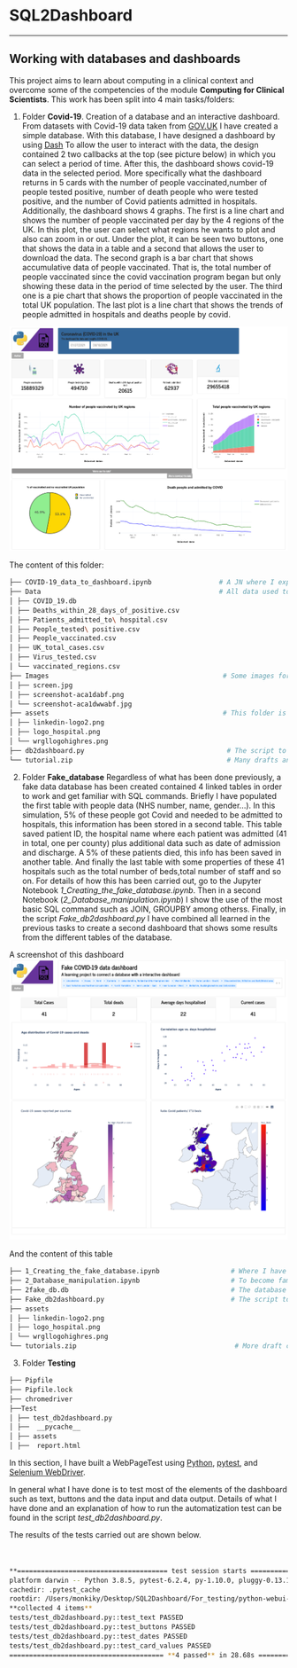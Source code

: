 
# SQL2Dashboard
****

## Working with databases and dashboards
This project aims to learn about computing in a clinical context and overcome some of the competencies of the module **Computing for Clinical Scientists**.
This work has been split into 4 main tasks/folders:

1. Folder **Covid-19**. Creation of a database and an interactive dashboard.
From datasets with Covid-19 data taken from [GOV.UK](https://coronavirus.data.gov.uk/)
I have created a simple database. With this database, I have designed a dashboard by using [Dash](https://dash.plotly.com/)
 To allow the user to interact with the data, the design contained 2 two callbacks at the top (see picture below)
 in which you can select a period of time. After this, the dashboard shows covid-19 data in the selected period.
More specifically what the dashboard returns in 5 cards with the number of people vaccinated,number of  people  tested positive,
number of  death people who were tested positive, and the number of Covid patients  admitted in hospitals.
Additionally, the dashboard shows 4 graphs. The first is a line chart and shows the number of people vaccinated per day by the 4 regions of the UK.
In this plot, the user can select what regions  he wants to plot  and also can zoom in or out.
Under the plot, it can be seen two buttons, one that shows the data in a table and a second that allows the user to download the data.
The second graph is a bar chart that shows accumulative data of people vaccinated. That is, the total number of people vaccinated since the covid vaccination program began
but only showing these data in the period of time selected by the user. The third one is a pie chart that shows the proportion of people vaccinated in the total UK population.
The last plot is a line chart that shows the trends of  people admitted in hospitals and deaths people by covid. 

![Alt text](https://github.com/Manuel-DominguezCBG/SQL2Dashboard/blob/main/Covid-19/Images/1.png "")

The content of this folder:
```sh
├── COVID-19_data_to_dashboard.ipynb                 # A JN where I explain how to create a database from CSV files
├── Data                                             # All data used to create this  COVID_19.db database
│ ├── COVID_19.db
│ ├── Deaths_within_28_days_of_positive.csv
│ ├── Patients_admitted_to\ hospital.csv
│ ├── People_tested\ positive.csv
│ ├── People_vaccinated.csv
│ ├── UK_total_cases.csv
│ ├── Virus_tested.csv
│ └── vaccinated_regions.csv
├── Images                                            # Some images for the notebooks
│ ├── screen.jpg
│ ├── screenshot-aca1dabf.png
│ └── screenshot-aca1dwwabf.jpg
├── assets                                            # This folder is needed to design the dashboard
│ ├── linkedin-logo2.png
│ ├── logo_hospital.png
│ └── wrgllogohighres.png
├── db2dashboard.py                                    # The script to created the dashboard
└── tutorial.zip                                       # Many drafts and tutorial used to learn
```

2.  Folder **Fake_database** Regardless of what has been done previously, a fake data database has been created contained 4 linked tables in order to work and get familiar with SQL commands.
 Briefly I have populated the first table with people data (NHS number, name, gender...).
 In this simulation, 5% of these people got Covid and needed to be admitted to hospitals,
 this information has been stored in a second table. This table saved  patient ID, the hospital name  where each patient was admitted (41 in total, one per county)
 plus additional data such as date of admission and discharge.
 A 5% of these patients died, this info has been saved in another table.
 And finally the last table with some properties of these 41 hospitals such as the total number of beds,total number of  staff and so on. 
For details of how this has been carried out, go to the Jupyter Notebook *1_Creating_the_fake_database.ipynb*. 
Then in a second Notebook (*2_Database_manipulation.ipynb*) I show the use of the most basic SQL command such as JOIN, GROUPBY among otherss. 
Finally, in the script *Fake_db2dashboard.py* I have combined all learned in the previous tasks to create a second dashboard that shows  some results from the different tables of the database. 

A screenshot of this dashboard
![Alt text](https://github.com/Manuel-DominguezCBG/SQL2Dashboard/blob/main/Covid-19/Images/2.png "")

And the content of this table
```sh
├── 1_Creating_the_fake_database.ipynb                  # Where I have created the fake data and create the database
├── 2_Database_manipulation.ipynb                       # To become familiar with SQL commands
├── 2fake_db.db                                         # The database 
├── Fake_db2dashboard.py                                # The script to created the dashboard
├── assets
│ ├── linkedin-logo2.png
│ ├── logo_hospital.png
│ └── wrgllogohighres.png
└── tutorials.zip                                        # More draft code and tutorial to practice
```


3. Folder **Testing**



```sh
├── Pipfile
├── Pipfile.lock
├── chromedriver
├──Test
│ ├── test_db2dashboard.py
│ ├──  __pycache__
│ ├── assets
│ ├──  report.html
```

In this section, I have built a WebPageTest using [Python](https://blog.testproject.io/2019/05/16/python-testing-framework-pros-cons/), [pytest](https://blog.testproject.io/2019/07/16/python-test-automation-project-using-pytest/), and [Selenium WebDriver](https://blog.testproject.io/2017/11/28/inside-selenium-webdriver/).

In general what I have done is to test most of the elements of the dashboard such as text, buttons and the data input and data output.
 Details of what I have done and an explanation of how to run the automatization test can be found in the script  *test_db2dashboard.py*. 

The results of the tests carried out are shown below.

```sh


**====================================== test session starts =======================================**
platform darwin -- Python 3.8.5, pytest-6.2.4, py-1.10.0, pluggy-0.13.1 -- /Users/monkiky/.local/share/virtualenvs/python-webui-testing-JXNJ2lAn/bin/python
cachedir: .pytest_cache
rootdir: /Users/monkiky/Desktop/SQL2Dashboard/For_testing/python-webui-testing
**collected 4 items**
tests/test_db2dashboard.py::test_text PASSED
tests/test_db2dashboard.py::test_buttons PASSED
tests/test_db2dashboard.py::test_dates PASSED
tests/test_db2dashboard.py::test_card_values PASSED
======================================= **4 passed** in 28.68s =======================================

```
